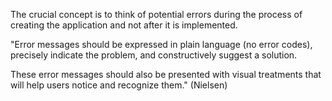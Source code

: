 The crucial concept is to think of potential errors during the process of creating the application and not after it is implemented.


"Error messages should be expressed in plain language (no error codes), precisely indicate the problem, and constructively suggest a solution.

These error messages should also be presented with visual treatments that will help users notice and recognize them." (Nielsen)